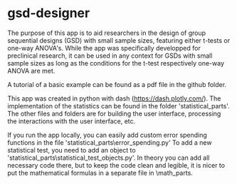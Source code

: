 # gsd-designer

The purpose of this app is to aid researchers in the design of group sequential designs (GSD) with small sample sizes, featuring either t-tests or one-way ANOVA's. While the app was specifically developped for preclinical research, it can be used in any context for GSDs with small sample sizes as long as the conditions for the t-test respectively 
one-way ANOVA are met.

A tutorial of a basic example can be found as a pdf file in the github folder.

This app was created in python with dash (https://dash.plotly.com/). The implementation of the statistics can be found in the folder 'statistical_parts'. The other files and folders are for building the user interface, processing the interactions with the user interface, etc.

If you run the app locally, you can easily add custom error spending functions in the file 'statistical_parts\error_spending.py'
To add a new statistical test, you need to add an object to 'statistical_parts\statistical_test_objects.py'. In theory you can add all necessary code there, but to keep the code clean and legible, it is nicer to put the mathematical formulas in a separate file in \math_parts\.